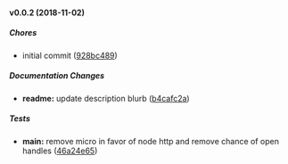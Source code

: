 #### v0.0.2 (2018-11-02)

##### Chores

*  initial commit ([928bc489](https://github.com/CentralPing/http-redirect/commit/928bc489d16327b2fe616719d750dbde9cef341a))

##### Documentation Changes

* **readme:**  update description blurb ([b4cafc2a](https://github.com/CentralPing/http-redirect/commit/b4cafc2adeeda3ac7389f24239bf202844068132))

##### Tests

* **main:**  remove micro in favor of node http and remove chance of open handles ([46a24e65](https://github.com/CentralPing/http-redirect/commit/46a24e658f1352a05422461bf14315f30fd2beb9))

